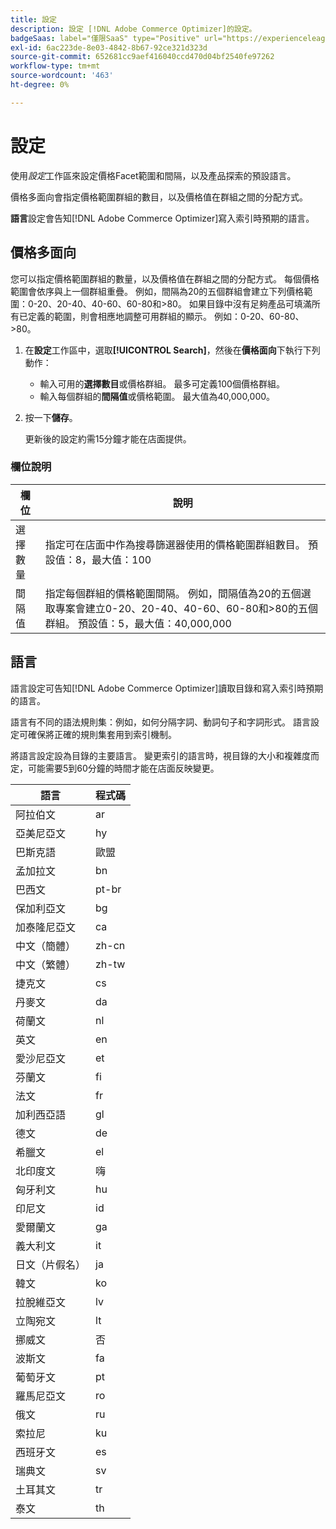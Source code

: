 ```yaml
---
title: 設定
description: 設定 [!DNL Adobe Commerce Optimizer]的設定。
badgeSaas: label="僅限SaaS" type="Positive" url="https://experienceleague.adobe.com/zh-hant/docs/commerce/user-guides/product-solutions" tooltip="僅適用於Adobe Commerce as a Cloud Service和Adobe Commerce Optimizer專案(Adobe管理的SaaS基礎結構)。"
exl-id: 6ac223de-8e03-4842-8b67-92ce321d323d
source-git-commit: 652681cc9aef416040ccd470d04bf2540fe97262
workflow-type: tm+mt
source-wordcount: '463'
ht-degree: 0%

---
```


# 設定

使用&#x200B;*設定*&#x200B;工作區來設定價格Facet範圍和間隔，以及產品探索的預設語言。

價格多面向會指定價格範圍群組的數目，以及價格值在群組之間的分配方式。

**語言**&#x200B;設定會告知[!DNL Adobe Commerce Optimizer]寫入索引時預期的語言。

## 價格多面向

您可以指定價格範圍群組的數量，以及價格值在群組之間的分配方式。 每個價格範圍會依序與上一個群組重疊。 例如，間隔為20的五個群組會建立下列價格範圍：0-20、20-40、40-60、60-80和>80。 如果目錄中沒有足夠產品可填滿所有已定義的範圍，則會相應地調整可用群組的顯示。 例如：0-20、60-80、>80。

1. 在&#x200B;**設定**&#x200B;工作區中，選取&#x200B;**[!UICONTROL Search]**，然後在&#x200B;**價格面向**&#x200B;下執行下列動作：
   - 輸入可用的&#x200B;**選擇數目**&#x200B;或價格群組。 最多可定義100個價格群組。
   - 輸入每個群組的&#x200B;**間隔值**&#x200B;或價格範圍。 最大值為40,000,000。
1. 按一下&#x200B;**儲存**。

   更新後的設定約需15分鐘才能在店面提供。

### 欄位說明

| 欄位 | 說明 |
|--- |--- |
| 選擇數量 | 指定可在店面中作為搜尋篩選器使用的價格範圍群組數目。 預設值：8，最大值：100 |
| 間隔值 | 指定每個群組的價格範圍間隔。 例如，間隔值為20的五個選取專案會建立0-20、20-40、40-60、60-80和>80的五個群組。 預設值：5，最大值：40,000,000 |

## 語言

語言設定可告知[!DNL Adobe Commerce Optimizer]讀取目錄和寫入索引時預期的語言。

語言有不同的語法規則集：例如，如何分隔字詞、動詞句子和字詞形式。
語言設定可確保將正確的規則集套用到索引機制。

將語言設定設為目錄的主要語言。 變更索引的語言時，視目錄的大小和複雜度而定，可能需要5到60分鐘的時間才能在店面反映變更。

| 語言 | 程式碼 |
|----|----|
| 阿拉伯文 | ar |
| 亞美尼亞文 | hy |
| 巴斯克語 | 歐盟 |
| 孟加拉文 | bn |
| 巴西文 | pt-br |
| 保加利亞文 | bg |
| 加泰隆尼亞文 | ca |
| 中文（簡體） | zh-cn |
| 中文（繁體） | zh-tw |
| 捷克文 | cs |
| 丹麥文 | da |
| 荷蘭文 | nl |
| 英文 | en |
| 愛沙尼亞文 | et |
| 芬蘭文 | fi |
| 法文 | fr |
| 加利西亞語 | gl |
| 德文 | de |
| 希臘文 | el |
| 北印度文 | 嗨 |
| 匈牙利文 | hu |
| 印尼文 | id |
| 愛爾蘭文 | ga |
| 義大利文 | it |
| 日文（片假名） | ja |
| 韓文 | ko |
| 拉脫維亞文 | lv |
| 立陶宛文 | lt |
| 挪威文 | 否 |
| 波斯文 | fa |
| 葡萄牙文 | pt |
| 羅馬尼亞文 | ro |
| 俄文 | ru |
| 索拉尼 | ku |
| 西班牙文 | es |
| 瑞典文 | sv |
| 土耳其文 | tr |
| 泰文 | th |

